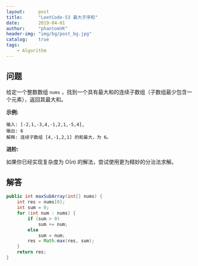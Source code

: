 ```yaml
---
layout:     post
title:      "LeetCode-53 最大子序和"
date:       2019-04-01
author:     "phantomVK"
header-img: "img/bg/post_bg.jpg"
catalog:    true
tags:
    - Algorithm
---
```


## 问题

给定一个整数数组 `nums` ，找到一个具有最大和的连续子数组（子数组最少包含一个元素），返回其最大和。

**示例:**

```
输入: [-2,1,-3,4,-1,2,1,-5,4],
输出: 6
解释: 连续子数组 [4,-1,2,1] 的和最大，为 6。
```

**进阶:**

如果你已经实现复杂度为 O(*n*) 的解法，尝试使用更为精妙的分治法求解。

## 解答

```java
public int maxSubArray(int[] nums) {
    int res = nums[0];
    int sum = 0;
    for (int num : nums) {
        if (sum > 0)
            sum += num;
        else
            sum = num;
        res = Math.max(res, sum);
    }
    return res;
}
```



